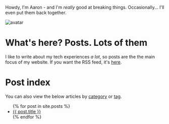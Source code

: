 Howdy, I'm Aaron - and I'm _really_ good at breaking things. Occasionally... I'll even put them back together.

![avatar](https://avatars1.githubusercontent.com/u/29888436?s=460&u=03df457371669048031a735802c33b93d07a1f10&v=4)

# What's here? Posts. Lots of them

I like to write about my tech experiences *a lot*, so posts are the the main focus of my website. If you want the RSS feed, it's [here](https://aaronpkelly.github.io/feed.xml).

# Post index

You can also view the below articles by <a href="https://aaronpkelly.github.io/Categories.html">category</a> or <a href="https://aaronpkelly.github.io/Tags.html">tag</a>.

<ul>
  {% for post in site.posts %}
    <li>
      <a href="{{ post.url }}">{{ post.title }}</a>
    </li>
  {% endfor %}
</ul>
